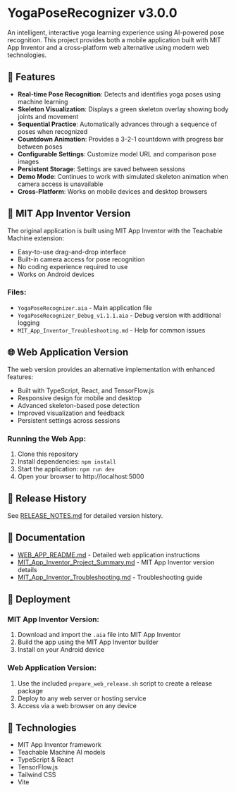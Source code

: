 # YogaPoseRecognizer v3.0.0

An intelligent, interactive yoga learning experience using AI-powered pose recognition. This project provides both a mobile application built with MIT App Inventor and a cross-platform web alternative using modern web technologies.

## 🧘 Features

- **Real-time Pose Recognition**: Detects and identifies yoga poses using machine learning
- **Skeleton Visualization**: Displays a green skeleton overlay showing body joints and movement
- **Sequential Practice**: Automatically advances through a sequence of poses when recognized
- **Countdown Animation**: Provides a 3-2-1 countdown with progress bar between poses
- **Configurable Settings**: Customize model URL and comparison pose images
- **Persistent Storage**: Settings are saved between sessions
- **Demo Mode**: Continues to work with simulated skeleton animation when camera access is unavailable
- **Cross-Platform**: Works on mobile devices and desktop browsers

## 📱 MIT App Inventor Version

The original application is built using MIT App Inventor with the Teachable Machine extension:

- Easy-to-use drag-and-drop interface
- Built-in camera access for pose recognition
- No coding experience required to use
- Works on Android devices

### Files:
- `YogaPoseRecognizer.aia` - Main application file
- `YogaPoseRecognizer_Debug_v1.1.1.aia` - Debug version with additional logging
- `MIT_App_Inventor_Troubleshooting.md` - Help for common issues

## 🌐 Web Application Version

The web version provides an alternative implementation with enhanced features:

- Built with TypeScript, React, and TensorFlow.js
- Responsive design for mobile and desktop
- Advanced skeleton-based pose detection
- Improved visualization and feedback
- Persistent settings across sessions

### Running the Web App:
1. Clone this repository
2. Install dependencies: `npm install`
3. Start the application: `npm run dev`
4. Open your browser to http://localhost:5000

## 🔄 Release History

See [RELEASE_NOTES.md](RELEASE_NOTES.md) for detailed version history.

## 📖 Documentation

- [WEB_APP_README.md](WEB_APP_README.md) - Detailed web application instructions
- [MIT_App_Inventor_Project_Summary.md](MIT_App_Inventor_Project_Summary.md) - MIT App Inventor version details
- [MIT_App_Inventor_Troubleshooting.md](MIT_App_Inventor_Troubleshooting.md) - Troubleshooting guide

## 🚀 Deployment

### MIT App Inventor Version:
1. Download and import the `.aia` file into MIT App Inventor
2. Build the app using the MIT App Inventor builder
3. Install on your Android device

### Web Application Version:
1. Use the included `prepare_web_release.sh` script to create a release package
2. Deploy to any web server or hosting service
3. Access via a web browser on any device

## 🧪 Technologies

- MIT App Inventor framework
- Teachable Machine AI models
- TypeScript & React
- TensorFlow.js
- Tailwind CSS
- Vite